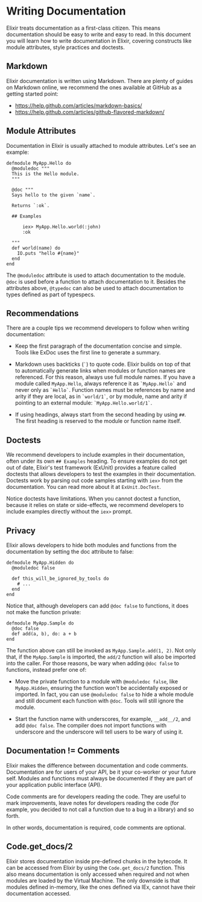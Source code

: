 # Writing Documentation

Elixir treats documentation as a first-class citizen. This means documentation should be easy to write and easy to read. In this document you will learn how to write documentation in Elixir, covering constructs like module attributes, style practices and doctests.

## Markdown

Elixir documentation is written using Markdown. There are plenty of guides on Markdown online, we recommend the ones available at GitHub as a getting started point:

  * https://help.github.com/articles/markdown-basics/
  * https://help.github.com/articles/github-flavored-markdown/

## Module Attributes

Documentation in Elixir is usually attached to module attributes. Let's see an example:

    defmodule MyApp.Hello do
      @moduledoc """
      This is the Hello module.
      """

      @doc """
      Says hello to the given `name`.

      Returns `:ok`.

      ## Examples

          iex> MyApp.Hello.world(:john)
          :ok

      """
      def world(name) do
        IO.puts "hello #{name}"
      end
    end

The `@moduledoc` attribute is used to attach documentation to the module. `@doc` is used before a function to attach documentation to it. Besides the attributes above, `@typedoc` can also be used to attach documentation to types defined as part of typespecs.

## Recommendations

There are a couple tips we recommend developers to follow when writing documentation:

  * Keep the first paragraph of the documentation concise and simple. Tools like ExDoc uses the first line to generate a summary.

  * Markdown uses backticks (`` ` ``) to quote code. Elixir builds on top of that to automatically generate links when modules or function names are referenced. For this reason, always use full module names. If you have a module called `MyApp.Hello`, always reference it as `` `MyApp.Hello` `` and never only as `` `Hello` ``. Function names must be references by name and arity if they are local, as in `` `world/1` ``, or by module, name and arity if pointing to an external module: `` `MyApp.Hello.world/1` ``.

  * If using headings, always start from the second heading by using `##`. The first heading is reserved to the module or function name itself.

## Doctests

We recommend developers to include examples in their documentation, often under its own `## Examples` heading. To ensure examples do not get out of date, Elixir's test framework (ExUnit) provides a feature called doctests that allows developers to test the examples in their documentation. Doctests work by parsing out code samples starting with `iex>` from the documentation. You can read more about it at `ExUnit.DocTest`.

Notice doctests have limitations. When you cannot doctest a function, because it relies on state or side-effects, we recommend developers to include examples directly without the `iex>` prompt.

## Privacy

Elixir allows developers to hide both modules and functions from the documentation by setting the doc attribute to false:

    defmodule MyApp.Hidden do
      @moduledoc false

      def this_will_be_ignored_by_tools do
        # ...
      end
    end

Notice that, although developers can add `@doc false` to functions, it does not make the function private:

    defmodule MyApp.Sample do
      @doc false
      def add(a, b), do: a + b
    end

The function above can still be invoked as `MyApp.Sample.add(1, 2)`. Not only that, if the `MyApp.Sample` is imported, the `add/2` function will also be imported into the caller. For those reasons, be wary when adding `@doc false` to functions, instead prefer one of:

  * Move the private function to a module with `@moduledoc false`, like `MyApp.Hidden`, ensuring the function won't be accidentally exposed or imported. In fact, you can use `@moduledoc false` to hide a whole module and still document each function with `@doc`. Tools will still ignore the module.

  * Start the function name with underscores, for example, `__add__/2`, and add `@doc false`. The compiler does not import functions with underscore and the underscore will tell users to be wary of using it.

## Documentation != Comments

Elixir makes the difference between documentation and code comments. Documentation are for users of your API, be it your co-worker or your future self. Modules and functions must always be documented if they are part of your application public interface (API).

Code comments are for developers reading the code. They are useful to mark improvements, leave notes for developers reading the code (for example, you decided to not call a function due to a bug in a library) and so forth.

In other words, documentation is required, code comments are optional.

## Code.get_docs/2

Elixir stores documentation inside pre-defined chunks in the bytecode. It can be accessed from Elixir by using the `Code.get_docs/2` function. This also means documentation is only accessed when required and not when modules are loaded by the Virtual Machine. The only downside is that modules defined in-memory, like the ones defined via IEx, cannot have their documentation accessed.

